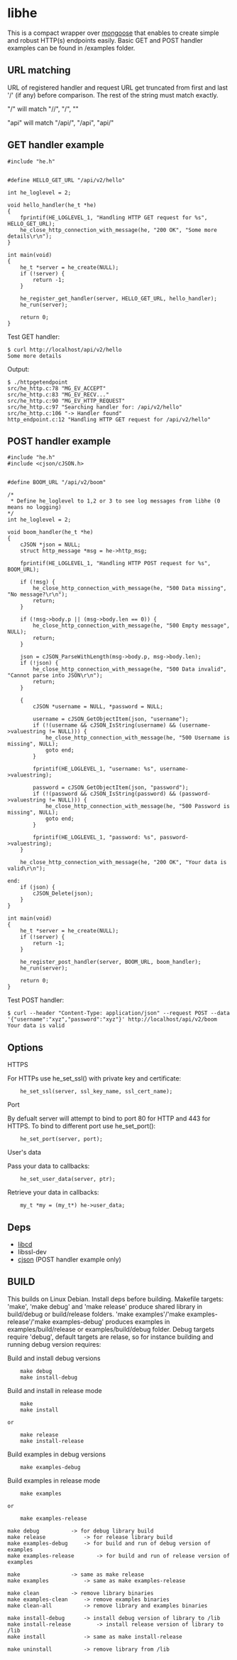 # libhe

This is a compact wrapper over [mongoose](https://github.com/cesanta/mongoose) that enables to create simple and robust HTTP(s) endpoints easily.
Basic GET and POST handler examples can be found in /examples folder.

## URL matching

URL of registered handler and request URL get truncated from first and last '/' (if any) before comparison. The rest of the string must match exactly.

"/" will match "//", "/", ""

"api" will match "/api/", "/api", "api/"

## GET handler example


```
#include "he.h"


#define HELLO_GET_URL "/api/v2/hello"

int he_loglevel = 2;

void hello_handler(he_t *he)
{
	fprintif(HE_LOGLEVEL_1, "Handling HTTP GET request for %s", HELLO_GET_URL);
	he_close_http_connection_with_message(he, "200 OK", "Some more details\r\n");
}

int main(void)
{
	he_t *server = he_create(NULL);
	if (!server) {
		return -1;
	}

	he_register_get_handler(server, HELLO_GET_URL, hello_handler);
	he_run(server);

	return 0;
}
```

Test GET handler:

```
$ curl http://localhost/api/v2/hello
Some more details
```

Output:

```
$ ./httpgetendpoint
src/he_http.c:78 "MG_EV_ACCEPT"
src/he_http.c:83 "MG_EV_RECV..."
src/he_http.c:90 "MG_EV_HTTP_REQUEST"
src/he_http.c:97 "Searching handler for: /api/v2/hello"
src/he_http.c:106 "-> Handler found"
http_endpoint.c:12 "Handling HTTP GET request for /api/v2/hello"
```

## POST handler example

```
#include "he.h"
#include <cjson/cJSON.h>


#define BOOM_URL "/api/v2/boom"

/*
 * Define he_loglevel to 1,2 or 3 to see log messages from libhe (0 means no logging)
*/
int he_loglevel = 2;

void boom_handler(he_t *he)
{
	cJSON *json = NULL;
	struct http_message *msg = he->http_msg;

	fprintif(HE_LOGLEVEL_1, "Handling HTTP POST request for %s", BOOM_URL);

	if (!msg) {
		he_close_http_connection_with_message(he, "500 Data missing", "No message?\r\n");
		return;
	}

	if (!msg->body.p || (msg->body.len == 0)) {
		he_close_http_connection_with_message(he, "500 Empty message", NULL);
		return;
	}

	json = cJSON_ParseWithLength(msg->body.p, msg->body.len);
	if (!json) {
		he_close_http_connection_with_message(he, "500 Data invalid", "Cannot parse into JSON\r\n");
		return;
	}

	{
		cJSON *username = NULL, *password = NULL;

		username = cJSON_GetObjectItem(json, "username");
		if (!(username && cJSON_IsString(username) && (username->valuestring != NULL))) {
			he_close_http_connection_with_message(he, "500 Username is missing", NULL);
			goto end;
		}

		fprintif(HE_LOGLEVEL_1, "username: %s", username->valuestring);

		password = cJSON_GetObjectItem(json, "password");
		if (!(password && cJSON_IsString(password) && (password->valuestring != NULL))) {
			he_close_http_connection_with_message(he, "500 Password is missing", NULL);
			goto end;
		}

		fprintif(HE_LOGLEVEL_1, "password: %s", password->valuestring);
	}

	he_close_http_connection_with_message(he, "200 OK", "Your data is valid\r\n");

end:
	if (json) {
		cJSON_Delete(json);
	}
}

int main(void)
{
	he_t *server = he_create(NULL);
	if (!server) {
		return -1;
	}

	he_register_post_handler(server, BOOM_URL, boom_handler);
	he_run(server);

	return 0;
}
```

Test POST handler:

```
$ curl --header "Content-Type: application/json" --request POST --data '{"username":"xyz","password":"xyz"}' http://localhost/api/v2/boom
Your data is valid
```

## Options

HTTPS

For HTTPs use he_set_ssl() with private key and certificate:

```
	he_set_ssl(server, ssl_key_name, ssl_cert_name);
```

Port

By defualt server will attempt to bind to port 80 for HTTP and 443 for HTTPS.
To bind to different port use he_set_port():

```
	he_set_port(server, port);
```

User's data

Pass your data to callbacks:

```
	he_set_user_data(server, ptr);
```

Retrieve your data in callbacks:

```
	my_t *my = (my_t*) he->user_data;
```

## Deps

- [libcd](https://github.com/dataandsignal/libcd)
- libssl-dev
- [cjson](https://github.com/DaveGamble/cJSON) (POST handler example only)


## BUILD

This builds on Linux Debian. Install deps before building.
Makefile targets: 'make', 'make debug' and 'make release' produce shared library in build/debug or build/release folders.
'make examples'/'make examples-release'/'make examples-debug' produces examples in examples/build/release or examples/build/debug folder.
Debug targets require 'debug', default targets are relase, so for instance building and running debug version requires:

Build and install debug versions

```
	make debug
	make install-debug
```

Build and install in release mode

```
	make
	make install

or

	make release
	make install-release
```

Build examples in debug versions

```
	make examples-debug
```

Build examples in release mode

```
	make examples

or

	make examples-release 
```

```
make debug			-> for debug library build
make release			-> for release library build
make examples-debug		-> for build and run of debug version of examples
make examples-release		-> for build and run of release version of examples

make				-> same as make release
make examples			-> same as make examples-release

make clean			-> remove library binaries
make examples-clean		-> remove examples binaries
make clean-all			-> remove library and examples binaries

make install-debug		-> install debug version of library to /lib
make install-release		-> install release version of library to /lib
make install			-> same as make install-release

make uninstall			-> remove library from /lib
```
